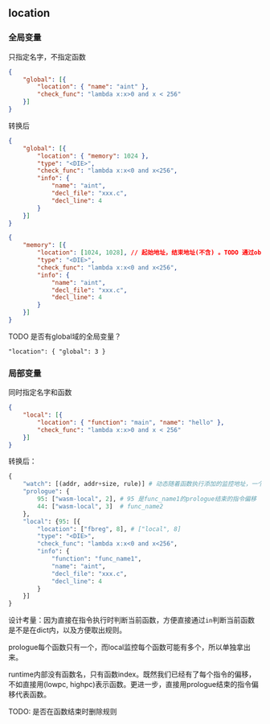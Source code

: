 

## location

### 全局变量

只指定名字，不指定函数

```json
{
    "global": [{
        "location": { "name": "aint" },
        "check_func": "lambda x:x>0 and x < 256"
    }]
}
```

转换后
```json
{
    "global": [{
        "location": { "memory": 1024 },
        "type": "<DIE>",
        "check_func": "lambda x:x<0 and x<256",
        "info": {
            "name": "aint",
            "decl_file": "xxx.c",
            "decl_line": 4
        }
    }]
}
```
```json
{
    "memory": [{
        "location": [1024, 1028], // 起始地址，结束地址(不含) 。TODO 通过object类型，表示复杂的范围
        "type": "<DIE>",
        "check_func": "lambda x:x<0 and x<256",
        "info": {
            "name": "aint",
            "decl_file": "xxx.c",
            "decl_line": 4
        }
    }]
}
```
TODO 是否有global域的全局变量？
```
"location": { "global": 3 }
```

### 局部变量

同时指定名字和函数


```json
{
    "local": [{
        "location": { "function": "main", "name": "hello" },
        "check_func": "lambda x:x>0 and x < 256"
    }]
}
```
转换后：
```python
{
    "watch": [(addr, addr+size, rule)] # 动态随着函数执行添加的监控地址，一个rule的例子是下面"local"-95的list成员
    "prologue": {
        95: ["wasm-local", 2], # 95 是func_name1的prologue结束的指令偏移
        44: ["wasm-local", 3]  # func_name2
    },
    "local": {95: [{
        "location": ["fbreg", 8], # ["local", 8]
        "type": "<DIE>",
        "check_func": "lambda x:x<0 and x<256",
        "info": {
            "function": "func_name1",
            "name": "aint",
            "decl_file": "xxx.c",
            "decl_line": 4
        }
    }]
}
```
设计考量：因为直接在指令执行时判断当前函数，方便直接通过`in`判断当前函数是不是在dict内，以及方便取出规则。

prologue每个函数只有一个，而local监控每个函数可能有多个，所以单独拿出来。

runtime内部没有函数名，只有函数index。既然我们已经有了每个指令的偏移，不如直接用(lowpc, highpc)表示函数。更进一步，直接用prologue结束的指令偏移代表函数。

TODO: 是否在函数结束时删除规则